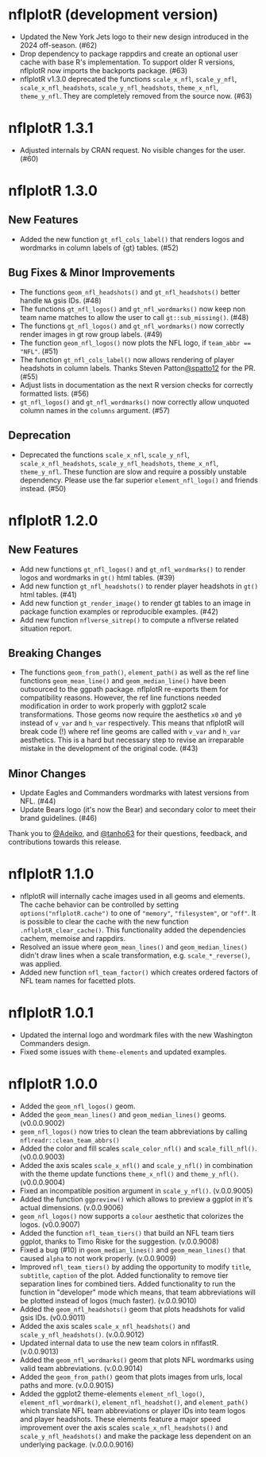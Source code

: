 # nflplotR (development version)

* Updated the New York Jets logo to their new design introduced in the 2024 off-season. (#62)
* Drop dependency to package rappdirs and create an optional user cache with base R's implementation. To support older R versions, nflplotR now imports the backports package. (#63)
* nflplotR v1.3.0 deprecated the functions `scale_x_nfl`, `scale_y_nfl`, `scale_x_nfl_headshots`, `scale_y_nfl_headshots`, `theme_x_nfl`, `theme_y_nfl`. They are completely removed from the source now. (#63) 

# nflplotR 1.3.1

* Adjusted internals by CRAN request. No visible changes for the user. (#60)

# nflplotR 1.3.0

## New Features

* Added the new function `gt_nfl_cols_label()` that renders logos and wordmarks in column labels of {gt} tables. (#52)

## Bug Fixes & Minor Improvements

* The functions `geom_nfl_headshots()` and `gt_nfl_headshots()` better handle `NA` gsis IDs. (#48)
* The functions `gt_nfl_logos()` and `gt_nfl_wordmarks()` now keep non team name matches to allow the user to call `gt::sub_missing()`. (#48)
* The functions `gt_nfl_logos()` and `gt_nfl_wordmarks()` now correctly render images in gt row group labels. (#49)
* The function `geom_nfl_logos()` now plots the NFL logo, if `team_abbr == "NFL"`. (#51)
* The function `gt_nfl_cols_label()` now allows rendering of player headshots in column labels. Thanks Steven Patton[&#x0040;spatto12](https://github.com/spatto12) for the PR. (#55)
* Adjust lists in documentation as the next R version checks for correctly formatted lists. (#56)
* `gt_nfl_logos()` and `gt_nfl_wordmarks()` now correctly allow unquoted column names in the `columns` argument. (#57)

## Deprecation

* Deprecated the functions `scale_x_nfl`, `scale_y_nfl`, `scale_x_nfl_headshots`, `scale_y_nfl_headshots`, `theme_x_nfl`, `theme_y_nfl`. These function are slow and require a possibly unstable dependency. Please use the far superior `element_nfl_logo()` and friends instead. (#50)

# nflplotR 1.2.0

## New Features

* Add new functions `gt_nfl_logos()` and `gt_nfl_wordmarks()` to render logos and wordmarks in `gt()` html tables. (#39)
* Add new function `gt_nfl_headshots()` to render player headshots in `gt()` html tables. (#41)
* Add new function `gt_render_image()` to render gt tables to an image in package function examples or reproducible examples. (#42)
* Add new function `nflverse_sitrep()` to compute a nflverse related situation report.

## Breaking Changes

* The functions `geom_from_path()`, `element_path()` as well as the ref line functions `geom_mean_line()` and `geom_median_line()` have been outsourced to the ggpath package. nflplotR re-exports them for compatibility reasons. However, the ref line functions needed modification in order to work properly with ggplot2 scale transformations. Those geoms now require the aesthetics `x0` and `y0` instead of `v_var` and `h_var` respectively. This means that nflplotR will break code (!) where ref line geoms are called with `v_var` and `h_var` aesthetics. This is a hard but necessary step to revise an irreparable mistake in the development of the original code. (#43)

## Minor Changes

* Update Eagles and Commanders wordmarks with latest versions from NFL. (#44)
* Update Bears logo (it's now the Bear) and secondary color to meet their brand guidelines. (#46)

Thank you to [&#x0040;Adeiko](https://github.com/Adeiko), and [&#x0040;tanho63](https://github.com/tanho63) for their questions, feedback, and contributions towards this release.



# nflplotR 1.1.0

* nflplotR will internally cache images used in all geoms and elements. The cache behavior can be controlled by setting `options("nflplotR.cache")` to one of `"memory"`, `"filesystem"`, or `"off"`. It is possible to clear the cache with the new function `.nflplotR_clear_cache()`. This functionality added the dependencies cachem, memoise and rappdirs.
* Resolved an issue where `geom_mean_lines()` and `geom_median_lines()` didn't draw lines when a scale transformation, e.g. `scale_*_reverse()`, was applied.
* Added new function `nfl_team_factor()` which creates ordered factors of NFL team names for facetted plots.

# nflplotR 1.0.1

* Updated the internal logo and wordmark files with the new Washington Commanders design. 
* Fixed some issues with `theme-elements` and updated examples.

# nflplotR 1.0.0

* Added the `geom_nfl_logos()` geom.
* Added the `geom_mean_lines()` and `geom_median_lines()` geoms. (v0.0.0.9002)
* `geom_nfl_logos()` now tries to clean the team abbreviations by calling `nflreadr::clean_team_abbrs()`
* Added the color and fill scales `scale_color_nfl()` and `scale_fill_nfl()`. (v0.0.0.9003)
* Added the axis scales `scale_x_nfl()` and `scale_y_nfl()` in combination with the theme update functions `theme_x_nfl()` and `theme_y_nfl()`. (v0.0.0.9004)
* Fixed an incompatible position argument in `scale_y_nfl()`. (v.0.0.9005)
* Added the function `ggpreview()` which allows to preview a ggplot in it's actual dimensions. (v.0.0.9006)
* `geom_nfl_logos()` now supports a `colour` aesthetic that colorizes the logos. (v0.0.9007)
* Added the function `nfl_team_tiers()` that build an NFL team tiers ggplot, thanks to Timo Riske for the suggestion. (v.0.0.9008)
* Fixed a bug (#10) in `geom_median_lines()` and `geom_mean_lines()` that caused `alpha` to not work properly. (v.0.0.9009)
* Improved `nfl_team_tiers()` by adding the opportunity to modify `title`, `subtitle`, `caption` of the plot. Added functionality to remove tier separation lines for combined tiers. Added functionality to run the function in "developer" mode which means, that team abbreviations will be plotted instead of logos (much faster). (v.0.0.9010)
* Added the `geom_nfl_headshots()` geom that plots headshots for valid gsis IDs. (v0.0.9011)
* Added the axis scales `scale_x_nfl_headshots()` and `scale_y_nfl_headshots()`. (v.0.0.9012)
* Updated internal data to use the new team colors in nflfastR. (v.0.0.9013)
* Added the `geom_nfl_wordmarks()` geom that plots NFL wordmarks using valid team abbreviations. (v.0.0.9014)
* Added the `geom_from_path()` geom that plots images from urls, local paths and more. (v.0.0.9015)
* Added the ggplot2 theme-elements `element_nfl_logo()`, `element_nfl_wordmark()`,
`element_nfl_headshot()`, and `element_path()` which translate NFL team abbreviations or player IDs into team logos and player headshots. These elements feature a major speed improvement over the axis scales `scale_x_nfl_headshots()` and `scale_y_nfl_headshots()` and make the package less dependent on an underlying package. (v.0.0.0.9016)
